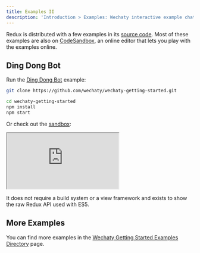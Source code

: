 ```yaml
---
title: Examples II
description: 'Introduction > Examples: Wechaty interactive example chatbots'
---
```


Redux is distributed with a few examples in its [source code](https://github.com/reduxjs/redux/tree/master/examples). Most of these examples are also on [CodeSandbox](https://codesandbox.io), an online editor that lets you play with the examples online.

## Ding Dong Bot

Run the [Ding Dong Bot](https://github.com/wechaty/wechaty-getting-started/tree/master/examples/ding-dong-bot.ts) example:

```sh
git clone https://github.com/wechaty/wechaty-getting-started.git

cd wechaty-getting-started
npm install
npm start
```

Or check out the [sandbox](https://codesandbox.io/s/github/wechaty/wechaty-getting-started/tree/master/examples/third-parties/codesandbox?hidenavigation=1&module=%2Fding-dong-bot.ts&theme=dark):

<iframe
  class="codesandbox"
  src="https://codesandbox.io/embed/github/wechaty/wechaty-getting-started/tree/master/examples/third-parties/codesandbox?hidenavigation=1&module=%2Fding-dong-bot.ts&theme=dark"
  sandbox="allow-modals allow-forms allow-popups allow-scripts allow-same-origin"
></iframe>

It does not require a build system or a view framework and exists to show the raw Redux API used with ES5.

## More Examples

You can find more examples in the [Wechaty Getting Started Examples Directory](https://github.com/wechaty/wechaty-getting-started/tree/master/examples)
page.
